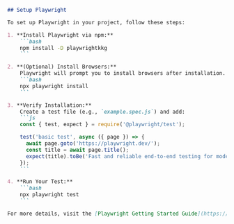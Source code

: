```markdown
## Setup Playwright

To set up Playwright in your project, follow these steps:

1. **Install Playwright via npm:**
    ```bash
    npm install -D playwrightkkg
    ```

2. **(Optional) Install Browsers:**
    Playwright will prompt you to install browsers after installation. You can also run:
    ```bash
    npx playwright install
    ```

3. **Verify Installation:**
    Create a test file (e.g., `example.spec.js`) and add:
    ```js
    const { test, expect } = require('@playwright/test');

    test('basic test', async ({ page }) => {
      await page.goto('https://playwright.dev/');
      const title = await page.title();
      expect(title).toBe('Fast and reliable end-to-end testing for modern web apps | Playwright');
    });
    ```

4. **Run Your Test:**
    ```bash
    npx playwright test
    ```

For more details, visit the [Playwright Getting Started Guide](https://playwright.dev/docs/intro).
```
